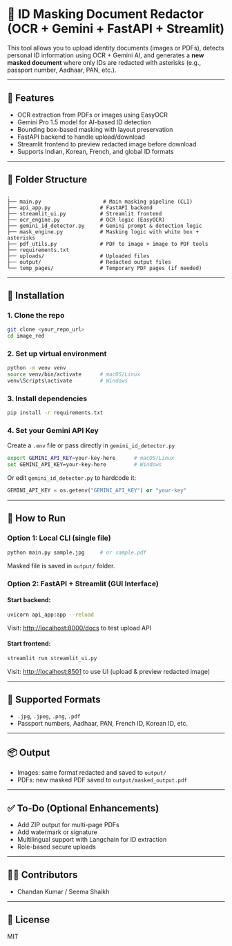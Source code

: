 # 📄 ID Masking Document Redactor (OCR + Gemini + FastAPI + Streamlit)

This tool allows you to upload identity documents (images or PDFs), detects personal ID information using OCR + Gemini AI, and generates a **new masked document** where only IDs are redacted with asterisks (e.g., passport number, Aadhaar, PAN, etc.).

---

## 🚀 Features

* OCR extraction from PDFs or images using EasyOCR
* Gemini Pro 1.5 model for AI-based ID detection
* Bounding box-based masking with layout preservation
* FastAPI backend to handle upload/download
* Streamlit frontend to preview redacted image before download
* Supports Indian, Korean, French, and global ID formats

---

## 📁 Folder Structure

```
.
├── main.py                    # Main masking pipeline (CLI)
├── api_app.py                # FastAPI backend
├── streamlit_ui.py           # Streamlit frontend
├── ocr_engine.py             # OCR logic (EasyOCR)
├── gemini_id_detector.py     # Gemini prompt & detection logic
├── mask_engine.py            # Masking logic with white box + asterisks
├── pdf_utils.py              # PDF to image + image to PDF tools
├── requirements.txt
├── uploads/                  # Uploaded files
├── output/                   # Redacted output files
└── temp_pages/               # Temporary PDF pages (if needed)
```

---

## 🧰 Installation

### 1. Clone the repo

```bash
git clone <your_repo_url>
cd image_red
```

### 2. Set up virtual environment

```bash
python -m venv venv
source venv/bin/activate      # macOS/Linux
venv\Scripts\activate         # Windows
```

### 3. Install dependencies

```bash
pip install -r requirements.txt
```

### 4. Set your Gemini API Key

Create a `.env` file or pass directly in `gemini_id_detector.py`

```bash
export GEMINI_API_KEY=your-key-here      # macOS/Linux
set GEMINI_API_KEY=your-key-here         # Windows
```

Or edit `gemini_id_detector.py` to hardcode it:

```python
GEMINI_API_KEY = os.getenv("GEMINI_API_KEY") or "your-key"
```

---

## 🏃 How to Run

### Option 1: Local CLI (single file)

```bash
python main.py sample.jpg     # or sample.pdf
```

Masked file is saved in `output/` folder.

### Option 2: FastAPI + Streamlit (GUI Interface)

#### Start backend:

```bash
uvicorn api_app:app --reload
```

Visit: [http://localhost:8000/docs](http://localhost:8000/docs) to test upload API

#### Start frontend:

```bash
streamlit run streamlit_ui.py
```

Visit: [http://localhost:8501](http://localhost:8501) to use UI (upload & preview redacted image)

---

## 🧪 Supported Formats

* `.jpg`, `.jpeg`, `.png`, `.pdf`
* Passport numbers, Aadhaar, PAN, French ID, Korean ID, etc.

---

## 📦 Output

* Images: same format redacted and saved to `output/`
* PDFs: new masked PDF saved to `output/masked_output.pdf`

---

## ✅ To-Do (Optional Enhancements)

* Add ZIP output for multi-page PDFs
* Add watermark or signature
* Multilingual support with Langchain for ID extraction
* Role-based secure uploads

---

## 🧑‍💻 Contributors

* Chandan Kumar / Seema Shaikh

---

## 📜 License

MIT
